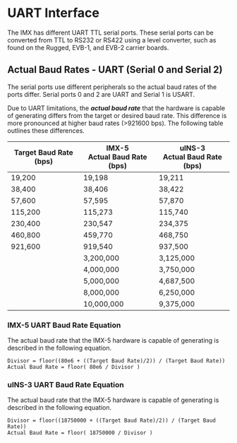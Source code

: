 # UART Interface

The IMX has different UART TTL serial ports.  These serial ports can be converted from TTL to RS232 or RS422 using a level converter, such as found on the Rugged, EVB-1, and EVB-2 carrier boards. 

## Actual Baud Rates - UART (Serial 0 and Serial 2)

The serial ports use different peripherals so the actual baud rates of the ports differ. Serial ports 0 and 2 are UART and Serial 1 is USART.

Due to UART limitations, the ***actual baud rate*** that the hardware is capable of generating differs from the target or desired baud rate.  This difference is more pronounced at higher baud rates (>921600 bps).  The following table outlines these differences.      

| Target Baud Rate (bps) | IMX-5 <br/>Actual Baud Rate (bps) | uINS-3 <br/>Actual Baud Rate (bps) |
| ---------------------- | --------------------------------- | ---------------------------------- |
| 19,200                 | 19,198                            | 19,211                             |
| 38,400                 | 38,406                            | 38,422                             |
| 57,600                 | 57,595                            | 57,870                             |
| 115,200                | 115,273                           | 115,740                            |
| 230,400                | 230,547                           | 234,375                            |
| 460,800                | 459,770                           | 468,750                            |
| 921,600                | 919,540                           | 937,500                            |
|                        | 3,200,000                         | 3,125,000                          |
|                        | 4,000,000                         | 3,750,000                          |
|                        | 5,000,000                         | 4,687,500                          |
|                        | 8,000,000                         | 6,250,000                          |
|                        | 10,000,000                        | 9,375,000                          |

### IMX-5 UART Baud Rate Equation

The actual baud rate that the IMX-5 hardware is capable of generating is described in the following equation. 

```
Divisor = floor((80e6 + ((Target Baud Rate)/2)) / (Target Baud Rate))
Actual Baud Rate = floor( 80e6 / Divisor )
```

### uINS-3 UART Baud Rate Equation

The actual baud rate that the IMX-5 hardware is capable of generating is described in the following equation.

```
Divisor = floor((18750000 + ((Target Baud Rate)/2)) / (Target Baud Rate))
Actual Baud Rate = floor( 18750000 / Divisor )
```